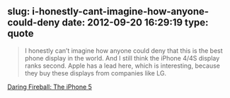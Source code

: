 slug: i-honestly-cant-imagine-how-anyone-could-deny
date: 2012-09-20 16:29:19
type: quote
---

> I honestly can’t imagine how anyone could deny that this is the best phone display in the world. And I still think the iPhone 4/4S display ranks second. Apple has a lead here, which is interesting, because they buy these displays from companies like LG.

[Daring Fireball: The iPhone 5](http://daringfireball.net/2012/09/iphone_5)
